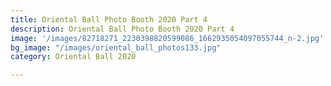 ```yaml
---
title: Oriental Ball Photo Booth 2020 Part 4
description: Oriental Ball Photo Booth 2020 Part 4
image: '/images/82718271_2230398820599086_1662935054097055744_n-2.jpg'
bg_image: "/images/oriental_ball_photos133.jpg"
category: Oriental Ball 2020

---
```

